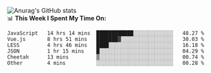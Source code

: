 
![Anurag's GitHub stats](https://github-readme-stats.vercel.app/api?username=supergczh&show_icons=true&theme=radical)
<br />
📊 **This Week I Spent My Time On:**

<!--START_SECTION:waka-->

```text
JavaScript   14 hrs 14 mins  ████████████░░░░░░░░░░░░░   48.27 %
Vue.js       8 hrs 51 mins   ███████▓░░░░░░░░░░░░░░░░░   30.03 %
LESS         4 hrs 46 mins   ████░░░░░░░░░░░░░░░░░░░░░   16.18 %
JSON         1 hr 15 mins    █░░░░░░░░░░░░░░░░░░░░░░░░   04.29 %
Cheetah      13 mins         ▒░░░░░░░░░░░░░░░░░░░░░░░░   00.74 %
Other        4 mins          ░░░░░░░░░░░░░░░░░░░░░░░░░   00.28 %
```

<!--END_SECTION:waka-->
